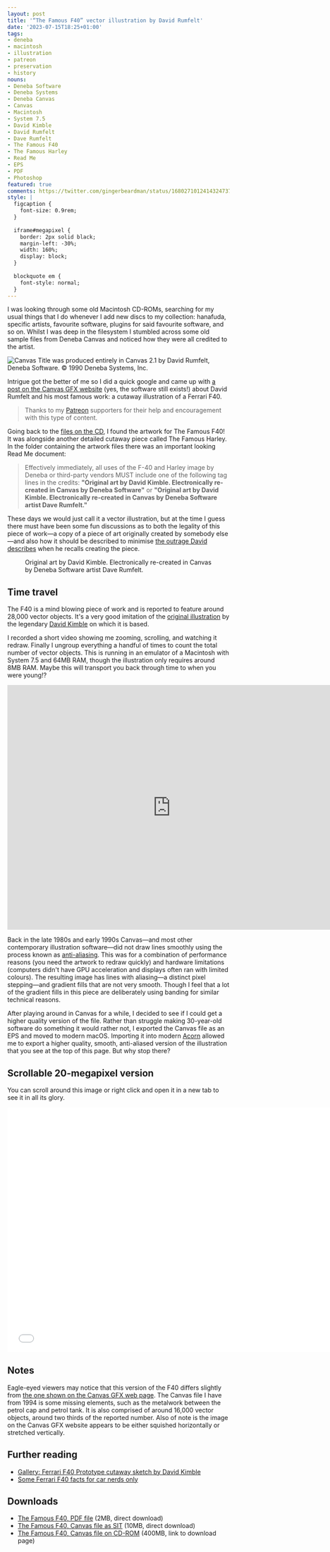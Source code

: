 ```yaml
---
layout: post
title: '“The Famous F40” vector illustration by David Rumfelt'
date: '2023-07-15T18:25+01:00'
tags:
- deneba
- macintosh
- illustration
- patreon
- preservation
- history
nouns:
- Deneba Software
- Deneba Systems
- Deneba Canvas
- Canvas
- Macintosh
- System 7.5
- David Kimble
- David Rumfelt
- Dave Rumfelt
- The Famous F40
- The Famous Harley
- Read Me
- EPS
- PDF
- Photoshop
featured: true
comments: https://twitter.com/gingerbeardman/status/1680271012414324737
style: |
  figcaption {
    font-size: 0.9rem;
  }
  
  iframe#megapixel {
    border: 2px solid black;
    margin-left: -30%;
    width: 160%;
    display: block;
  }
  
  blockquote em {
    font-style: normal;
  }
---
```


I was looking through some old Macintosh CD-ROMs, searching for my usual things that I do whenever I add new discs to my collection: hanafuda, specific artists, favourite software, plugins for said favourite software, and so on. Whilst I was deep in the filesystem I stumbled across some old sample files from Deneba Canvas and noticed how they were all credited to the artist.

![Canvas Title was produced entirely in Canvas 2.1 by David Rumfelt, Deneba Software. © 1990 Deneba Systems, Inc.](https://cdn.gingerbeardman.com/images/posts/deneba-canvas-david-rumfelt.png "Canvas Title was produced entirely in Canvas 2.1 by David Rumfelt, Deneba Software. © 1990 Deneba Systems, Inc.")

Intrigue got the better of me so I did a quick google and came up with [a post on the Canvas GFX website](https://www.canvasgfx.com/blog/driven-by-design-david-rumfelt-graphic-artist) (yes, the software still exists!) about David Rumfelt and his most famous work: a cutaway illustration of a Ferrari F40.

> Thanks to my [Patreon](https://www.patreon.com/gingerbeardman) supporters for their help and encouragement with this type of content.

Going back to the [files on the CD](https://archive.org/details/GRAVIS_CD_1_94), I found the artwork for The Famous F40! It was alongside another detailed cutaway piece called The Famous Harley. In the folder containing the artwork files there was an important looking Read Me document:

> Effectively immediately, all uses of the F-40 and Harley image by Deneba or third-party vendors MUST include one of the following tag lines in the credits: **"Original art by David Kimble. Electronically re-created in Canvas by Deneba Software"** or **"Original art by David Kimble. Electronically re-created in Canvas by Deneba Software artist Dave Rumfelt."**

These days we would just call it a vector illustration, but at the time I guess there must have been some fun discussions as to both the legality of this piece of work—a copy of a piece of art originally created by somebody else—and also how it should be described to minimise [the outrage David describes](https://www.canvasgfx.com/blog/driven-by-design-david-rumfelt-graphic-artist) when he recalls creating the piece.

<figure class="img-with-caption">
<picture>
  <source srcset="https://cdn.gingerbeardman.com/images/posts/deneba-canvas-david-rumfelt-the-famous-f40-exported.avif 1x, https://cdn.gingerbeardman.com/images/posts/deneba-canvas-david-rumfelt-the-famous-f40-exported-retina.avif 2x" type="image/avif">
  <source srcset="https://cdn.gingerbeardman.com/images/posts/deneba-canvas-david-rumfelt-the-famous-f40-exported.webp 1x, https://cdn.gingerbeardman.com/images/posts/deneba-canvas-david-rumfelt-the-famous-f40-exported-retina.webp 2x" type="image/webp">
  <img src="https://cdn.gingerbeardman.com/images/posts/deneba-canvas-david-rumfelt-the-famous-f40-exported.png" srcset="https://cdn.gingerbeardman.com/images/posts/deneba-canvas-david-rumfelt-the-famous-f40-exported-retina.png 2x" onload="doScroll();" alt="" title="" loading="lazy">
</picture>
<figcaption class="caption">Original art by David Kimble. Electronically re-created in Canvas by Deneba Software artist Dave Rumfelt.</figcaption></figure>

## Time travel

The F40 is a mind blowing piece of work and is reported to feature around 28,000 vector objects. It's a very good imitation of the [original illustration](https://uk.motor1.com/news/462763/ferrari-f40-straight-piped-autobahn/) by the legendary [David Kimble](https://memory-alpha.fandom.com/wiki/David_A._Kimble) on which it is based.

I recorded a short video showing me zooming, scrolling, and watching it redraw. Finally I ungroup everything a handful of times to count the total number of vector objects. This is running in an emulator of a Macintosh with System 7.5 and 64MB RAM, though the illustration only requires around 8MB RAM. Maybe this will transport you back through time to when you were young!?

<iframe width="740" height="555" src="https://www.youtube.com/embed/5HMUp6vmc4Q" title="YouTube video player" frameborder="0" allow="accelerometer; autoplay; clipboard-write; encrypted-media; gyroscope; picture-in-picture; web-share" allowfullscreen></iframe>

Back in the late 1980s and early 1990s Canvas—and most other contemporary illustration software—did not draw lines smoothly using the process known as [anti-aliasing](https://en.wikipedia.org/wiki/Spatial_anti-aliasing). This was for a combination of performance reasons (you need the artwork to redraw quickly) and hardware limitations (computers didn't have GPU acceleration and displays often ran with limited colours). The resulting image has lines with aliasing—a distinct pixel stepping—and gradient fills that are not very smooth. Though I feel that a lot of the gradient fills in this piece are deliberately using banding for similar technical reasons.

After playing around in Canvas for a while, I decided to see if I could get a higher quality version of the file. Rather than struggle making 30-year-old software do something it would rather not, I exported the Canvas file as an EPS and moved to modern macOS. Importing it into modern [Acorn](https://flyingmeat.com/acorn/) allowed me to export a higher quality, smooth, anti-aliased version of the illustration that you see at the top of this page. But why stop there?

## Scrollable 20-megapixel version

You can scroll around this image or right click and open it in a new tab to see it in all its glory.

<iframe id="megapixel" width="740" height="555" style="overflow:scroll;" src="/files/deneba-canvas-david-rumfelt-the-famous-f40-exported-megapixel.html" title="The Famous F40" frameborder="0" allow="accelerometer; autoplay; clipboard-write; encrypted-media; gyroscope; picture-in-picture; web-share" allowfullscreen></iframe><br>

## Notes

Eagle-eyed viewers may notice that this version of the F40 differs slightly from [the one shown on the Canvas GFX web page](https://www.canvasgfx.com/blog/driven-by-design-david-rumfelt-graphic-artist). The Canvas file I have from 1994 is some missing elements, such as the metalwork between the petrol cap and petrol tank. It is also comprised of around 16,000 vector objects, around two thirds of the reported number. Also of note is the image on the Canvas GFX website appears to be either squished horizontally or stretched vertically.

## Further reading

- [Gallery: Ferrari F40 Prototype cutaway sketch by David Kimble](https://uk.motor1.com/news/462763/ferrari-f40-straight-piped-autobahn/)
- [Some Ferrari F40 facts for car nerds only](https://motors.mega.mu/news/6-ferrari-f40-facts-car-nerds-only-20170303.html)

## Downloads

- [The Famous F40, PDF file](https://cdn.gingerbeardman.com/files/deneba-canvas-david-rumfelt-the-famous-f40.pdf) (2MB, direct download)
- [The Famous F40, Canvas file as SIT](https://cdn.gingerbeardman.com/files/deneba-canvas-david-rumfelt-the-famous-f40.sit) (10MB, direct download)
- [The Famous F40, Canvas file on CD-ROM](https://archive.org/details/GRAVIS_CD_1_94) (400MB, link to download page)
